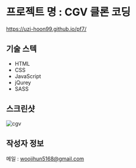 # 프로젝트 명 : CGV 클론 코딩
https://uzi-hoon99.github.io/pf7/

## 기술 스텍
- HTML
- CSS
- JavaScript
- jQurey
- SASS

## 스크린샷
![cgv](https://github.com/uzi-hoon99/pf7/assets/142555239/1b6fb7b9-44a2-46ab-acd5-f686bc3e51c5)

## 작성자 정보
메일 : woojihun5168@gmail.com
